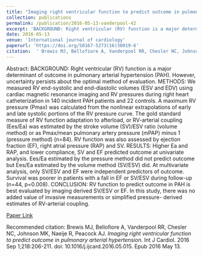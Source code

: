 ```yaml
--- 
title: "Imaging right ventricular function to predict outcome in pulmonary arterial hypertension." 
collection: publications 
permalink: /publication/2016-05-13-vanderpool-42 
excerpt: 'BACKGROUND: Right ventricular (RV) function is a major determinant of outcome in pulmonary arterial hypertension (PAH). However, uncertainty persists about the optimal method of evaluation. METHODS: We measured RV end-systolic and end-diastolic volumes (ESV and EDV) using cardiac magnetic resonance imaging and RV pressures [...]' 
date: 2016-05-13 
venue: 'International journal of cardiology' 
paperurl: 'https://doi.org/S0167-5273(16)30919-6' 
citation:  ' Brewis MJ, Bellofiore A, Vanderpool RR, Chesler NC, Johnson MK, Naeije R, Peacock AJ. <i>Imaging right ventricular function to predict outcome in pulmonary arterial hypertension.</i> Int J Cardiol. 2016 Sep 1;218:206-211. doi: 10.1016/j.ijcard.2016.05.015. Epub 2016 May 13.' 
--- 
```

Abstract:  BACKGROUND: Right ventricular (RV) function is a major determinant of outcome in pulmonary arterial hypertension (PAH). However, uncertainty persists about the optimal method of evaluation. METHODS: We measured RV end-systolic and end-diastolic volumes (ESV and EDV) using cardiac magnetic resonance imaging and RV pressures during right heart catheterization in 140 incident PAH patients and 22 controls. A maximum RV pressure (Pmax) was calculated from the nonlinear extrapolations of early and late systolic portions of the RV pressure curve. The gold standard measure of RV function adaptation to afterload, or RV-arterial coupling (Ees/Ea) was estimated by the stroke volume (SV)/ESV ratio (volume method) or as Pmax/mean pulmonary artery pressure (mPAP) minus 1 (pressure method) (n=84). RV function was also assessed by ejection fraction (EF), right atrial pressure (RAP) and SV. RESULTS: Higher Ea and RAP, and lower compliance, SV and EF predicted outcome at univariate analysis. Ees/Ea estimated by the pressure method did not predict outcome but Ees/Ea estimated by the volume method (SV/ESV) did. At multivariate analysis, only SV/ESV and EF were independent predictors of outcome. Survival was poorer in patients with a fall in EF or SV/ESV during follow-up (n=44, p=0.008). CONCLUSION: RV function to predict outcome in PAH is best evaluated by imaging derived SV/ESV or EF. In this study, there was no added value of invasive measurements or simplified pressure- derived estimates of RV-arterial coupling.  
 
[Paper Link](https://doi.org/S0167-5273(16)30919-6) 
 
Recommended citation:  Brewis MJ, Bellofiore A, Vanderpool RR, Chesler NC, Johnson MK, Naeije R, Peacock AJ. <i>Imaging right ventricular function to predict outcome in pulmonary arterial hypertension.</i> Int J Cardiol. 2016 Sep 1;218:206-211. doi: 10.1016/j.ijcard.2016.05.015. Epub 2016 May 13. 
